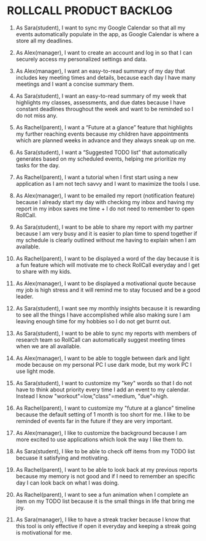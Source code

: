 # ROLLCALL PRODUCT BACKLOG

1. As Sara(student), I want to sync my Google Calendar so that all my events automatically populate in the app, as Google Calendar is where a store all my deadlines.

2. As Alex(manager), I want to create an account and log in so that I can securely access my personalized settings and data.

3. As Alex(manager), I want an easy-to-read summary of my day that includes key meeting times and details, because each day I have many meetings and I want a concise summary them.

4. As Sara(student),  I want an easy-to-read summary of my week that highlights my classes, assessments, and due dates because I have constant deadlines throughout the week and want to be reminded so I do not miss any.

5. As Rachel(parent), I want a “Future at a glance” feature that highlights my further reaching events because my children have appointments which are planned weeks in advance and they always sneak up on me.

6. As Sara(student), I want a “Suggested TODO list” that automatically generates based on my scheduled events, helping me prioritize my tasks for the day.

7. As Rachel(parent), I want a tutorial when I first start using a new application as I am not tech savvy and I want to maximize the tools I use. 

8. As Alex(manager), I want to be emailed my report (notification feature) because I already start my day with checking my inbox and having my report in my inbox saves me time + I do not need to remember to open RollCall.

9. As Sara(student), I want to be able to share my report with my partner because I am very busy and it is easier to plan time to spend together if my schedule is clearly outlined without me having to explain when I am available. 

10. As Rachel(parent), I want to be displayed a word of the day because it is a fun feature which will motivate me to check RollCall everyday and I get to share with my kids. 

11. As Alex(manager), I want to be displayed a motivational quote because my job is high stress and it will remind me to stay focused and be a good leader.

12. As Sara(student), I want see my monthly insights because it is rewarding to see all the things I have accomplished while also making sure I am leaving enough time for my hobbies so I do not get burnt out. 

13. As Sara(student), I want to be able to sync my reports with members of research team so RollCall can automatically suggest meeting times when we are all available. 

14. As Alex(manager), I want to be able to toggle between dark and light mode because on my personal PC I use dark mode, but my work PC I use light mode. 

15. As Sara(student), I want to customize my "key" words so that I do not have to think about priority every time I add an event to my calendar. Instead I know "workout"=low,"class"=medium, "due"=high.

16. As Rachel(parent), I want to customize my "future at a glance" timeline because the default setting of 1 month is too short for me. I like to be reminded of events far in the future if they are very important. 

17. As Alex(manager), I like to customize the background because I am more excited to use applications which look the way I like them to.

18. As Sara(student), I like to be able to check off items from my TODO list becuase it satisfying and motivating. 

19. As Rachel(parent), I want to be able to look back at my previous reports because my memory is not good and if I need to remember an specific day I can look back on what I was doing. 

20. As Rachel(parent), I want to see a fun animation when I complete an item on my TODO list because it is the small things in life that bring me joy.

21. As Sara(manager), I like to have a streak tracker because I know that this tool is only effective if open it everyday and keeping a streak going is motivational for me. 


